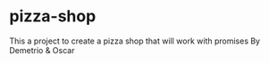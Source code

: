 # pizza-shop
This a project to create a pizza shop that will work with promises By Demetrio &amp; Oscar
